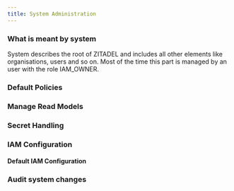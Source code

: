 ```yaml
---
title: System Administration
---
```


### What is meant by system

System describes the root of ZITADEL and includes all other elements like organisations, users and so on. Most of the time this part is managed by an user with the role IAM_OWNER.

### Default Policies

### Manage Read Models

### Secret Handling

### IAM Configuration

#### Default IAM Configuration

### Audit system changes
